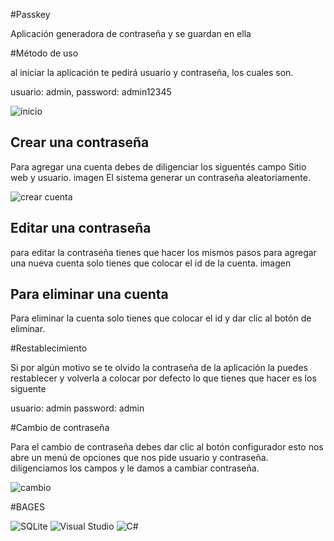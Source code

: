 #Passkey

Aplicación generadora de contraseña y se guardan en ella

#Método de uso

al iniciar la aplicación te pedirá usuario y contraseña, los cuales son.

usuario: admin,
password: admin12345

![inicio](https://firebasestorage.googleapis.com/v0/b/curriculum-vatea.appspot.com/o/passkey%2Flogin.PNG?alt=media&token=6411f6e0-d967-481c-a445-d312f7800e14 "inicio")


##  Crear una contraseña 
Para agregar una cuenta debes de diligenciar los siguentés campo Sitio web y usuario.
imagen
El sistema generar un contraseña aleatoriamente. 

![crear cuenta](https://firebasestorage.googleapis.com/v0/b/curriculum-vatea.appspot.com/o/passkey%2Finicio.PNG?alt=media&token=b5363ea4-da16-4c26-a0dd-b5ebd0103669 "crear cuenta")

## Editar una contraseña
para editar la contraseña tienes que hacer los mismos pasos para agregar una nueva cuenta solo tienes que colocar el id de la cuenta.
imagen


## Para eliminar una cuenta 

Para eliminar la cuenta solo tienes que colocar el id y dar clic al botón de eliminar.

#Restablecimiento

Si por algún motivo se te olvido la contraseña de la aplicación la puedes restablecer y volverla a colocar por defecto lo que tienes que hacer es los siguente

usuario: admin
password: admin



#Cambio de contraseña

Para el cambio de contraseña debes dar clic al botón configurador esto nos abre un menú de opciones que nos pide usuario y contraseña. diligenciamos los campos y le damos a cambiar contraseña.

![cambio](https://firebasestorage.googleapis.com/v0/b/curriculum-vatea.appspot.com/o/passkey%2Fcambio%20contrase%C3%B1a.PNG?alt=media&token=58df5e49-01b6-424f-8029-2e9cf0229aa3 "cambio")

#BAGES

![SQLite](https://img.shields.io/badge/sqlite-%2307405e.svg?style=for-the-badge&logo=sqlite&logoColor=white) ![Visual Studio](https://img.shields.io/badge/Visual%20Studio-5C2D91.svg?style=for-the-badge&logo=visual-studio&logoColor=white) ![C#](https://img.shields.io/badge/c%23-%23239120.svg?style=for-the-badge&logo=c-sharp&logoColor=white)
